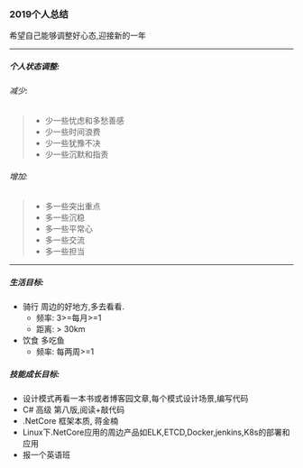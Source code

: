 ### 2019个人总结

希望自己能够调整好心态,迎接新的一年

---

##### 个人状态调整:

###### 减少:

>- 少一些忧虑和多愁善感
>- 少一些时间浪费
>- 少一些犹豫不决
>- 少一些沉默和指责

###### 增加:

>- 多一些突出重点
>- 多一些沉稳
>- 多一些平常心
>- 多一些交流
>- 多一些担当 
---
##### 生活目标:

-  骑行   周边的好地方,多去看看.
    - 频率: 3>=每月>=1  
    - 距离:  > 30km
-  饮食  多吃鱼  
   - 频率: 每两周>=1
  
##### 技能成长目标:

- 设计模式再看一本书或者博客园文章,每个模式设计场景,编写代码
- C# 高级 第八版,阅读+敲代码
- .NetCore 框架本质, 蒋金楠
- Linux下.NetCore应用的周边产品如ELK,ETCD,Docker,jenkins,K8s的部署和应用
- 报一个英语班